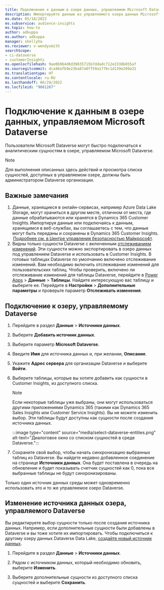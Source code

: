 ```yaml
---
title: Подключение к данным в озере данных, управляемом Microsoft Dataverse
description: Импортируйте данные из управляемого озера данных Microsoft Dataverse.
ms.date: 05/18/2022
ms.subservice: audience-insights
ms.topic: how-to
author: adkuppa
ms.author: adkuppa
manager: shellyha
ms.reviewer: v-wendysmith
searchScope:
- ci-dataverse
- customerInsights
ms.openlocfilehash: 9ae0b964d8d39835715b7ddadc712e2338b855af
ms.sourcegitcommit: dca46afb9e23ba87a0ff59a1776c1d139e209a32
ms.translationtype: HT
ms.contentlocale: ru-RU
ms.lasthandoff: 06/29/2022
ms.locfileid: "9081267"
---
```

# <a name="connect-to-data-in-a-microsoft-dataverse-managed-data-lake"></a>Подключение к данным в озере данных, управляемом Microsoft Dataverse

Пользователи Microsoft Dataverse могут быстро подключаться к аналитическим сущностям в озере, управляемом Microsoft Dataverse.

> [!NOTE]
> Для выполнения описанных здесь действий и просмотра списка сущностей, доступных в управляемом озере, должны быть администратором Dataverse организации.

## <a name="important-considerations"></a>Важные замечания

1. Данные, хранящиеся в онлайн-сервисах, например Azure Data Lake Storage, могут храниться в другом месте, отличном от места, где данные обрабатываются или хранятся в Dynamics 365 Customer Insights. Импортируя данные или подключаясь к данным, хранящимся в веб-службах, вы соглашаетесь с тем, что данные могут быть переданы и сохранены в Dynamics 365 Customer Insights.  [Подробнее см. в Центре управления безопасностью Майкрософт](https://www.microsoft.com/trust-center).
2. Видны только сущности Dataverse с включенным [отслеживанием изменений](/power-platform/admin/enable-change-tracking-control-data-synchronization). Эти сущности можно экспортировать в озеро данных под управлением Dataverse и использовать в Customer Insights. В готовых таблицах Dataverse по умолчанию включено отслеживание изменений. Вам необходимо включить отслеживание изменений для пользовательских таблиц. Чтобы проверить, включено ли отслеживание изменений для таблицы Dataverse, перейдите в [Power Apps](https://make.powerapps.com) > **Данные** > **Таблицы**. Найдите интересующую вас таблицу и выберите ее. Перейдите в **Настройки** > **Дополнительные параметры** и проверьте параметр **Отслеживать изменения**.

## <a name="connect-to-a-dataverse-managed-lake"></a>Подключение к озеру, управляемому Dataverse

1. Перейдите в раздел **Данные** > **Источники данных**.

1. Выберите **Добавить источник данных**.

1. Выберите параметр **Microsoft Dataverse**.

1. Введите **Имя** для источника данных и, при желании, **Описание**.

1. Укажите **Адрес сервера** для организации Dataverse и выберите **Войти**.

1. Выберите таблицы, которые вы хотите добавить как сущности в Customer Insights, из доступного списка.

   > [!NOTE]
   > Если некоторые таблицы уже выбраны, они могут использоваться другими приложениями Dynamics 365 (такими как Dynamics 365 Sales Insights или Customer Service Insights). Вы не можете изменить выбор. Эти таблицы будут доступны как сущности после создания источника данных.

    :::image type="content" source="media/select-dataverse-entities.png" alt-text="Диалоговое окно со списком сущностей в среде Dataverse.":::

1. Сохраните свой выбор, чтобы начать синхронизацию выбранных таблиц из Dataverse. Вы найдете недавно добавленное соединение на странице **Источники данных**. Она будет поставлена в очередь на обновление и будет показывать счетчик сущностей как 0, пока все выбранные таблицы не будут синхронизированы.

Только один источник данных среды может одновременно использовать это и то же управляемое озеро Dataverse.

## <a name="edit-a-dataverse-managed-lake-data-source"></a>Изменение источника данных озера, управляемого Dataverse

Вы редактируете выбор сущности только после создания источника данных. Например, если дополнительные сущности были добавлены в Dataverse и вы тоже хотите их импортировать.
Чтобы подключиться к другому озеру данных Dataverse Data Lake, [создайте новый источник данных](#connect-to-a-dataverse-managed-lake).

1. Перейдите в раздел **Данные** > **Источники данных**.

1. Рядом с источником данных, который необходимо обновить, выберите **Изменить**.

1. Выберите дополнительные сущности из доступного списка сущностей и выберите **Сохранить**.
